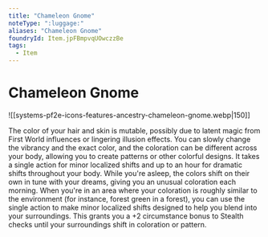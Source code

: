 ```yaml
---
title: "Chameleon Gnome"
noteType: ":luggage:"
aliases: "Chameleon Gnome"
foundryId: Item.jpFBmpvqUOwczzBe
tags:
  - Item
---
```


# Chameleon Gnome
![[systems-pf2e-icons-features-ancestry-chameleon-gnome.webp|150]]

The color of your hair and skin is mutable, possibly due to latent magic from First World influences or lingering illusion effects. You can slowly change the vibrancy and the exact color, and the coloration can be different across your body, allowing you to create patterns or other colorful designs. It takes a single action for minor localized shifts and up to an hour for dramatic shifts throughout your body. While you're asleep, the colors shift on their own in tune with your dreams, giving you an unusual coloration each morning. When you're in an area where your coloration is roughly similar to the environment (for instance, forest green in a forest), you can use the single action to make minor localized shifts designed to help you blend into your surroundings. This grants you a +2 circumstance bonus to Stealth checks until your surroundings shift in coloration or pattern.
